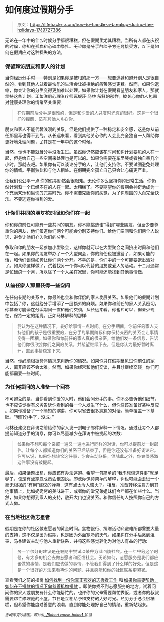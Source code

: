 # 如何度过假期分手

> 原文：<https://lifehacker.com/how-to-handle-a-breakup-during-the-holidays-1789727386>

无论在一年中的什么时候分手都很糟糕，但在假期里尤其糟糕。当所有人都在庆祝的时候，你却在孤独和心碎中挣扎。无论你是分手的给予方还是接受方，以下是如何在假期应对这种损失的方法。



### **保留拜访朋友和家人的计划**

当你经历分手时——特别是如果你是被甩的那一方——想要逃避和避开别人是很自然的。看到其他人过着最快乐的生活会让被拒绝的痛苦感觉更糟。然而，如果你退缩，你会让你的分手变得更加难以处理。如果你计划在假期看望朋友和家人，那就坚持这些计划。正如注册心理治疗师瓦妮莎·马林 解释的那样，被关心你的人包围对健康处理你的情绪至关重要:

> 在假期前后分手是很难的，但是和你爱的人共度时光真的很好。这是一个很好的提醒，还有其他人关心你。

朋友和家人不能代替浪漫的关系，但是他们提供了一种稳定和安全感，这是你从前任那里再也得不到的。从长远来看，看到其他关心你的人会比完全独自一人帮助你更好地处理问题，尤其是在一年中的这个时候。

当然，你也不能就当分手没发生过。虽然你仍然应该花时间和你计划要见的人在一起，但是给自己一些空间来处理也是可以的。如果你需要在车里哭或者独自呆几个小时，那就去吧。如果你有可以谈论分手的人，让他们支持你。不要试图避免处理你的情绪。平衡独处和与他人相处。在假期完全孤立自己只会让心痛更严重。

让我们也公平一点:你的假期仍然会很艰难。无论你多么坚持你的日常生活，你仍然计划和一个已经不在的人在一起。太糟糕了。不要期望你的假期会神奇地成为一个充满欢乐和愉快的完美时光。你不需要克服你的感觉，为了你周围的人而完全快乐。不要逃避你得到的爱。

### 让你们共同的朋友花时间和你们在一起

你和你的前任可能有一些共同的朋友。你不能挑选谁“得到”哪些朋友，但至少要尊重你的朋友，他们知道你们两个可能会分别支持你们。给他们空间和你们两个人说话，避免让他们介入你们的分手。

争取和你的朋友一起参加小型聚会，这样你就可以在大型聚会之间挤出时间和他们在一起。如果你的朋友举办了一个大型聚会，你的前任也被邀请了，如果可能的话，和他们谈谈如何让你们两个分开。不幸的是，你们中的一个可能要退出派对了。如果你这样做了，试着找另一个你可以代替的朋友或爱人的活动。十二月通常是忙碌的一个月，所以除了一个人呆在家里，你可能还能找到其他事情做。



### **从前任家人那里获得一些空间**

在任何长期的关系中，你最终也会和你伴侣的家人发展关系。如果他们的假期计划中包括了你，这就给分手增添了一层额外的麻烦。如果你和前任的家人关系密切，你甚至可能会在分手期间一直和他们交谈。从长远来看，你也许可以，但至少现在，保持一定的距离。正如马林解释的那样:

> 我认为在这种情况下，最好给事情一点时间。在分手期间，你前任的家人支持他们的孩子是很重要的，在分手的早期阶段和你保持亲密的关系会让事情变得一团糟。如果你和你前任的家人真的很亲密，给他们发一条信息，告诉他们你很欣赏你们之间的关系，并希望继续下去，但是你认为最好暂时离开，直到事情稳定下来。

当然，你必须根据具体情况来判断你的情况。如果你只在假期里见过你前任的家人，离开应该不会太难。然而，如果你经常和他们交谈，并且想继续交谈，你们可能都需要一些时间。

### **为任何提问的人准备一个回答**

不可避免的是，当你看到你爱的人时，他们会问分手的事。你不必告诉他们细节，也不应该觉得有义务告诉你看到的每一个人发生了什么，但你应该准备好某种反应 。如果你准备了一个简短的演讲，你可以省去很多尴尬的对话。简单覆盖一下基础。“我们分手了，没成。”

马林还建议在拜访之前给你的家人发一封电子邮件解释一下情况。通过让每个人都提前知道分手的消息，你可以尽量减少在拜访中被提起的次数:

> 如果你不想和每个亲戚一遍又一遍地进行同样的对话，你可以提前发一封邮件。让每个人都知道你们的关系已经结束了，但是你还没有准备好谈论它。你可以说，如果你想谈论这件事，你会主动联系，但除此之外，你会很感激这件事没有被提起。

最后，如果话题出现，你应该有办法逃避。希望一句简单的“我不想谈这件事”就足够了，但是有些家庭成员会很固执。即使你保持简单的解释，你也可能会走进一个毫无根据的“有用”建议的弹幕，这有点太令人恼火了。相反，准备转移注意力到其他事情上，比如奶奶烤的美味饼干，或者你的堂兄弟姐妹们今年都在忙些什么。当然，如果你想得到家人的支持，敞开大门也没关系。和你信任的人按照你自己的方式去做。

### **在当地社区做志愿者**

假期是在你的社区做志愿者的黄金时间。食物银行、捐赠活动和避难所都需要大量的支持，这不仅是因为假期，也是因为外面寒冷的天气。如果你在分手后感到沮丧，马林建议主动与他人重新联系，并将这些感觉转化为对他人有益的行动:

> 另一个很好的建议是在假期中尝试以某种方式回馈社会。在一年中的这个时候，有太多的机会去做志愿者和回馈社会。无论如何，志愿服务是我们都应该做的事情，是我们应该做的事情，不管我们得到了什么样的好处。但是这是一个很好的方法来看待你的问题，并且感觉和你的社区联系更紧密。

查看我们之前的指南 [如何找到一份你真正喜欢的志愿者工作](http://lifehacker.com/how-to-find-a-volunteer-gig-youll-actually-enjoy-5938432) 和 [如果你需要帮助，如何在不捐款的情况下向慈善机构捐款](http://lifehacker.com/how-can-i-contribute-to-charities-without-donating-mone-1450001098#_ga=1.125888717.1347662518.1465819317) 。即使你找不到志愿服务的地方，试着问问你的家人或朋友有什么你能帮忙的。也许你的父母需要帮忙做饭，或者你的叔叔需要帮忙修理他的小屋。节日是互相给予和支持的大好时光。经历分手总会很糟糕，但希望你能度过善意的浪潮，直到你能处理好自己的情绪，重新站起来。

*<small>吉姆库克的插图。照片由</small>*[*<small>【Robert couse-baker】</small>*](https://www.flickr.com/photos/29233640@N07/8303780929/)<small>拍摄</small>

<small></small>